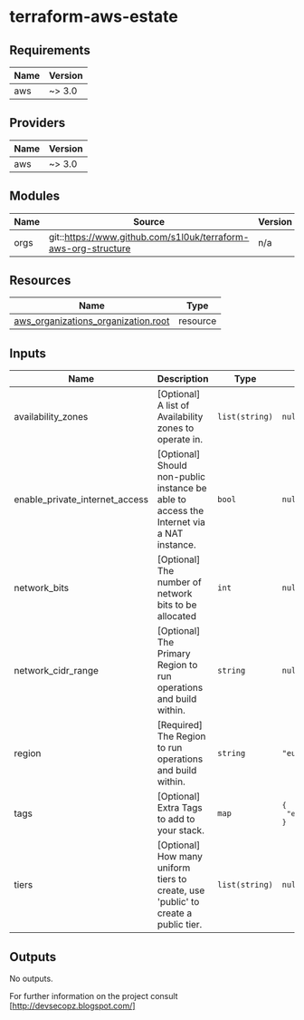 # terraform-aws-estate

## Requirements

| Name | Version |
|------|---------|
| aws | ~> 3.0 |

## Providers

| Name | Version |
|------|---------|
| aws | ~> 3.0 |

## Modules

| Name | Source | Version |
|------|--------|---------|
| orgs | git::https://www.github.com/s1l0uk/terraform-aws-org-structure | n/a |

## Resources

| Name | Type |
|------|------|
| [aws_organizations_organization.root](https://registry.terraform.io/providers/hashicorp/aws/latest/docs/resources/organizations_organization) | resource |

## Inputs

| Name | Description | Type | Default | Required |
|------|-------------|------|---------|:--------:|
| availability\_zones | [Optional] A list of Availability zones to operate in. | `list(string)` | `null` | no |
| enable\_private\_internet\_access | [Optional] Should non-public instance be able to access the Internet via a NAT instance. | `bool` | `null` | no |
| network\_bits | [Optional] The number of network bits to be allocated | `int` | `null` | no |
| network\_cidr\_range | [Optional] The Primary Region to run operations and build within. | `string` | `null` | no |
| region | [Required] The Region to run operations and build within. | `string` | `"eu-west-1"` | no |
| tags | [Optional] Extra Tags to add to your stack. | `map` | <pre>{<br>  "enviroment": null<br>}</pre> | no |
| tiers | [Optional] How many uniform tiers to create, use 'public' to create a public tier. | `list(string)` | `null` | no |

## Outputs

No outputs.

For further information on the project consult [http://devsecopz.blogspot.com/]

